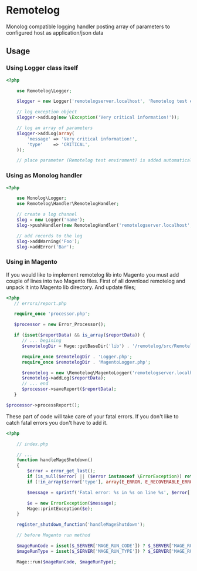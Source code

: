 Remotelog
=========

Monolog compatible logging handler posting array of parameters to configured host as application/json data

## Usage

### Using Logger class itself

``` php
<?php

    use Remotelog\Logger;

    $logger = new Logger('remotelogserver.localhost', 'Remotelog test enviroment', '/api/monitoring');

    // log exception object
    $logger->addLog(new \Exception('Very critical information!'));

    // log an array of parameters
    $logger->addLog(array(
        'message' => 'Very critical information!',
        'type'    => 'CRITICAL',
    ));

    // place parameter (Remotelog test enviroment) is added automatically to sent parameters

```

### Using as Monolog handler

``` php
<?php

    use Monolog\Logger;
    use Remotelog\Handler\RemotelogHandler;

    // create a log channel
    $log = new Logger('name');
    $log->pushHandler(new RemotelogHandler('remotelogserver.localhost', 'Remotelog test enviroment', '/api/monitoring', Logger::ERROR));

    // add records to the log
    $log->addWarning('Foo');
    $log->addError('Bar');

```

### Using in Magento

If you would like to implement remotelog lib into Magento you must add couple of lines into two Magento files.
First of all download remotelog and unpack it into Magento lib directory.
And update files;

``` php
<?php
   // errors/report.php

   require_once 'processor.php';

   $processor = new Error_Processor();

   if (isset($reportData) && is_array($reportData)) {
      // ... begining
      $remotelogDir = Mage::getBaseDir('lib') . '/remotelog/src/Remotelog/';

      require_once $remotelogDir . 'Logger.php';
      require_once $remotelogDir . 'MagentoLogger.php';

      $remotelog = new \Remotelog\MagentoLogger('remotelogserver.localhost', 'Remotelog test enviroment', '/api/monitoring');
      $remotelog->addLog($reportData);
      // ... end
      $processor->saveReport($reportData);
   }

$processor->processReport();

```

These part of code will take care of your fatal errors. If you don't like to catch fatal errors you don't have to add it. 

``` php
<?php

    // index.php

    // ...
    function handleMageShutdown()
    {
        $error = error_get_last();
        if (is_null($error) || ($error instanceof \ErrorException)) return;
        if (!in_array($error['type'], array(E_ERROR, E_RECOVERABLE_ERROR, E_CORE_ERROR))) return;

        $message = sprintf('Fatal error: %s in %s on line %s', $error['message'], $error['file'], $error['line']);

        $e = new ErrorException($message);
        Mage::printException($e);
    }

    register_shutdown_function('handleMageShutdown');

    // before Magento run method

    $mageRunCode = isset($_SERVER['MAGE_RUN_CODE']) ? $_SERVER['MAGE_RUN_CODE'] : '';
    $mageRunType = isset($_SERVER['MAGE_RUN_TYPE']) ? $_SERVER['MAGE_RUN_TYPE'] : 'store';

    Mage::run($mageRunCode, $mageRunType);
```

